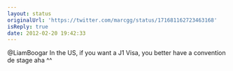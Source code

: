 ```yaml
---
layout: status
originalUrl: 'https://twitter.com/marcgg/status/171681162723463168'
isReply: true
date: 2012-02-20 19:42:33
---
```


@LiamBoogar In the US, if you want a J1 Visa, you better have a convention de stage aha ^^
